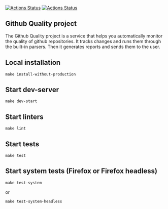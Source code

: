 [![Actions Status](https://github.com/maddbuzz/rails-project-66/actions/workflows/CI.yml/badge.svg)](https://github.com/maddbuzz/rails-project-66/actions/workflows/CI.yml)
[![Actions Status](https://github.com/maddbuzz/rails-project-66/workflows/hexlet-check/badge.svg)](https://github.com/maddbuzz/rails-project-66/actions)

## Github Quality project
The Github Quality project is a service that helps you automatically monitor the quality of github repositories. It tracks changes and runs them through the built-in parsers. Then it generates reports and sends them to the user.

<!-- (production deployed on [railway](https://maddbuzz-rails-bulletin-board.up.railway.app/)) -->

## Local installation
```
make install-without-production
```
## Start dev-server
```
make dev-start
```
## Start linters
```
make lint
```
## Start tests
```
make test
```
## Start system tests (Firefox or Firefox headless)
```
make test-system
```
or
```
make test-system-headless
```
